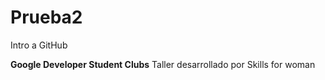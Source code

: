 # Prueba2
Intro a GitHub

**Google Developer Student Clubs**
Taller desarrollado por Skills for woman
